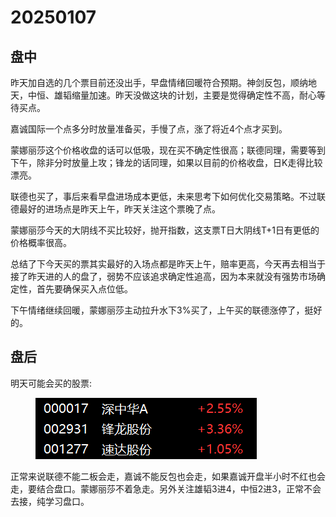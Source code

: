 # 20250107



## 盘中

昨天加自选的几个票目前还没出手，早盘情绪回暖符合预期。神剑反包，顺纳地天，中恒、雄韬缩量加速。昨天没做这块的计划，主要是觉得确定性不高，耐心等待买点。

嘉诚国际一个点多分时放量准备买，手慢了点，涨了将近4个点才买到。

蒙娜丽莎这个价格收盘的话可以低吸，现在买不确定性很高；联德同理，需要等到下午，除非分时放量上攻；锋龙的话同理，如果以目前的价格收盘，日K走得比较漂亮。

联德也买了，事后来看早盘进场成本更低，未来思考下如何优化交易策略。不过联德最好的进场点是昨天上午，昨天关注这个票晚了点。

蒙娜丽莎今天的大阴线不买比较好，抛开指数，这支票T日大阴线T+1日有更低的价格概率很高。

总结了下今天买的票其实最好的入场点都是昨天上午，赔率更高，今天再去相当于接了昨天进的人的盘了，弱势不应该追求确定性追高，因为本来就没有强势市场确定性，首先要确保买入点位低。

下午情绪继续回暖，蒙娜丽莎主动拉升水下3%买了，上午买的联德涨停了，挺好的。



## 盘后

明天可能会买的股票:



<figure><img src=".gitbook/assets/屏幕截图 2025-01-07 232229.png" alt=""><figcaption></figcaption></figure>

正常来说联德不能二板会走，嘉诚不能反包也会走，如果嘉诚开盘半小时不红也会走，要结合盘口。蒙娜丽莎不着急走。另外关注雄韬3进4，中恒2进3，正常不会去接，纯学习盘口。
